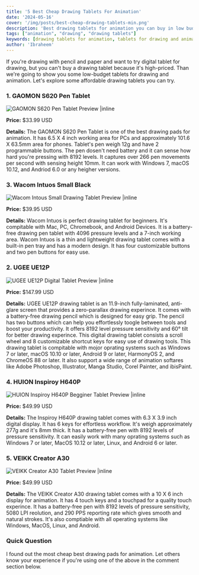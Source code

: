 ```yaml
---
title: '5 Best Cheap Drawing Tablets For Animation'
date: '2024-05-16'
cover: '/img/posts/best-cheap-drawing-tablets-min.png'
description: 'Best drawing tablets for animation you can buy in low budget with rich features and smooth drawing experince.'
tags: ["animation", "drawing", "drawing tablets"]
keywords: [drawing tablets for animation, tablets for drawing and animation, best drawing pad for animation, cheap animation tablet, best pen tablet for animation, digital display drawing tablet, animation software for tablet, animation app for tablet]
author: 'Ibraheem'
---
```


If you're drawing with pencil and paper and want to try digital tablet for drawing, but you can't buy a drawing tablet because it's high-priced. Than we're going to show you some low-budget tablets for drawing and animation. Let's explore some affordable drawing tablets you can try.

### 1. GAOMON S620 Pen Tablet

![GAOMON S620 Pen Tablet Preview |inline ](/img/posts/gaomon-s620.webp)

**Price:** $33.99 USD

**Details:** The GAOMON S620 Pen Tablet is one of the best drawing pads for animation. It has 6.5 X 4 inch working area for PCs and approximately 101.6 X 63.5mm area for phones. Tablet's pen weigh 12g and have 2 programmable buttons. The pen dosen't need battery and it can sense how hard you're pressing with 8192 levels. It captures over 266 pen movements per second with sensing height 10mm. It can work with Windows 7, macOS 10.12, and Andriod 6.0 or any heigher versions.

### 3. Wacom Intuos Small Black

![Wacom Intous Small Drawing Tablet Preview |inline ](/img/posts/wacom-intuos-small-black.webp)

**Price:** $39.95 USD

**Details:** Wacom Intuos is perfect drawing tablet for beginners. It's compitable with Mac, PC, Chromebook, and Android Devices. It is a battery-free drawing pen tablet with 4096 pressure levels and a 7-inch working area. Wacom Intuos is a thin and lightweight drawing tablet comes with a built-in pen tray and has a modern design. It has four customizable buttons and two pen buttons for easy use. 

### 2. UGEE UE12P

![UGEE UE12P Digital Tablet Preview |inline ](/img/posts/ugee-ue12p.jpg)

**Price:** $147.99 USD

**Details:** UGEE UE12P drawing tablet is an 11.9-inch fully-laminated, anti-glare screen that provides a zero-parallax drawing experince. It comes with a battery-free drawing pencil which is designed for easy grip. The pencil has two buttons which can help you effortlessly toogle between tools and boost your productivity. It offers 8192 level pressure sensitivity and 60° tilt for better drawing experince. This digital drawing tablet consists a scroll wheel and 8 customizable shortcut keys for easy use of drawing tools. This drawing tablet is compitable with mojor oprating systems such as Windows 7 or later, macOS 10.10 or later, Android 9 or later, HarmonyOS 2, and ChromeOS 88 or later. It also support a wide range of animation softares like Adobe Photoshop, Illustrator, Manga Studio, Corel Painter, and ibisPaint. 

### 4. HUION Inspiroy H640P

![HUION Inspiroy H640P Begginer Tablet Preview |inline ](/img/posts/h640p.jpg)

**Price:** $49.99 USD

**Details:** The Inspiroy H640P drawing tablet comes with 6.3 X 3.9 inch digital display. It has 6 keys for effortless workflow. It's weigh approximately 277g and it's 8mm thick. It has a battery-free pen with 8192 levels of pressure sensitivity. It can easily work with many oprating systems such as Windows 7 or later, MacOS 10.12 or later, Linux, and Android 6 or later. 

### 5. VEIKK Creator A30

![VEIKK Creator A30 Tablet Preview |inline ](/img/posts/veikk-creator-a30.png)

**Price:** $49.99 USD

**Details:** The VEIKK Creator A30 drawing tablet comes with a 10 X 6 inch display for animation. It has 4 touch keys and a touchpad for a quality touch experince. It has a battery-free pen with 8192 levels of pressure sensitivity, 5080 LPI reolution, and 290 PPS reporting rate which gives smooth and natural strokes. It's also comptiable with all operating systems like Windows, MacOS, Linux, and Android. 

### Quick Question

I found out the most cheap best drawing pads for animation. Let others know your experience if you're using one of the above in the comment section below. 